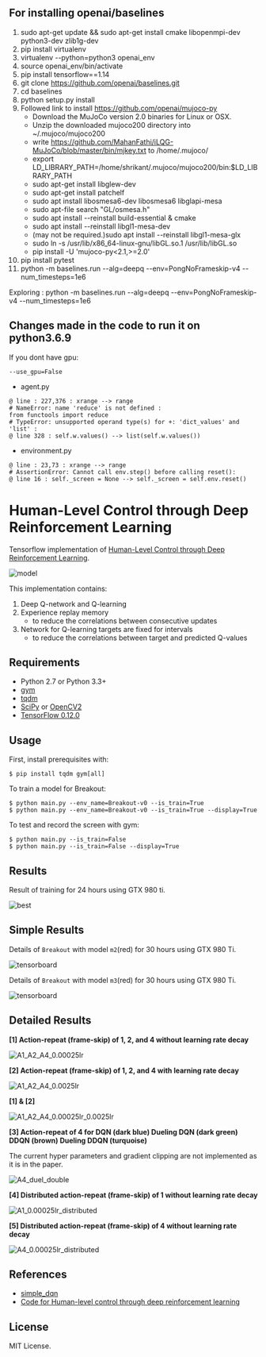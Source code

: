 ## For installing openai/baselines

1. sudo apt-get update && sudo apt-get install cmake libopenmpi-dev python3-dev zlib1g-dev
2. pip install virtualenv
3. virtualenv --python=python3 openai_env
4. source openai_env/bin/activate
5. pip install tensorflow==1.14
6. git clone https://github.com/openai/baselines.git
7. cd baselines
8. python setup.py install
9. Followed link to install https://github.com/openai/mujoco-py
    * Download the MuJoCo version 2.0 binaries for Linux or OSX.
    * Unzip the downloaded mujoco200 directory into ~/.mujoco/mujoco200
    * write https://github.com/MahanFathi/iLQG-MuJoCo/blob/master/bin/mjkey.txt to /home/.mujoco/
    * export LD_LIBRARY_PATH=/home/shrikant/.mujoco/mujoco200/bin:$LD_LIBRARY_PATH
    * sudo apt-get install libglew-dev
    * sudo apt-get install patchelf
    * sudo apt install libosmesa6-dev libosmesa6 libglapi-mesa
    * sudo apt-file search "GL/osmesa.h"
    * sudo apt install --reinstall build-essential & cmake
    * sudo apt install --reinstall libgl1-mesa-dev
    * (may not be required.)sudo apt install --reinstall libgl1-mesa-glx
    * sudo ln -s /usr/lib/x86_64-linux-gnu/libGL.so.1 /usr/lib/libGL.so
    * pip install -U 'mujoco-py<2.1,>=2.0'
10. pip install pytest
11. python -m baselines.run --alg=deepq --env=PongNoFrameskip-v4 --num_timesteps=1e6


Exploring : python -m baselines.run --alg=deepq --env=PongNoFrameskip-v4 --num_timesteps=1e6
## Changes made in the code to run it on python3.6.9
If you dont have gpu:
```
--use_gpu=False
```

* agent.py
```
@ line : 227,376 : xrange --> range
# NameError: name 'reduce' is not defined :
from functools import reduce
# TypeError: unsupported operand type(s) for +: 'dict_values' and 'list' :
@ line 328 : self.w.values() --> list(self.w.values())

```
* environment.py
```
@ line : 23,73 : xrange --> range
# AssertionError: Cannot call env.step() before calling reset():
@ line 16 : self._screen = None --> self._screen = self.env.reset()
```


# Human-Level Control through Deep Reinforcement Learning

Tensorflow implementation of [Human-Level Control through Deep Reinforcement Learning](http://home.uchicago.edu/~arij/journalclub/papers/2015_Mnih_et_al.pdf).

![model](assets/model.png)

This implementation contains:

1. Deep Q-network and Q-learning
2. Experience replay memory
    - to reduce the correlations between consecutive updates
3. Network for Q-learning targets are fixed for intervals
    - to reduce the correlations between target and predicted Q-values


## Requirements

- Python 2.7 or Python 3.3+
- [gym](https://github.com/openai/gym)
- [tqdm](https://github.com/tqdm/tqdm)
- [SciPy](http://www.scipy.org/install.html) or [OpenCV2](http://opencv.org/)
- [TensorFlow 0.12.0](https://github.com/tensorflow/tensorflow/tree/r0.12)


## Usage

First, install prerequisites with:

    $ pip install tqdm gym[all]

To train a model for Breakout:

    $ python main.py --env_name=Breakout-v0 --is_train=True
    $ python main.py --env_name=Breakout-v0 --is_train=True --display=True

To test and record the screen with gym:

    $ python main.py --is_train=False
    $ python main.py --is_train=False --display=True


## Results

Result of training for 24 hours using GTX 980 ti.

![best](assets/best.gif)


## Simple Results

Details of `Breakout` with model `m2`(red) for 30 hours using GTX 980 Ti.

![tensorboard](assets/0620_scalar_step_m2.png)

Details of `Breakout` with model `m3`(red) for 30 hours using GTX 980 Ti.

![tensorboard](assets/0620_scalar_step_m3.png)


## Detailed Results

**[1] Action-repeat (frame-skip) of 1, 2, and 4 without learning rate decay**

![A1_A2_A4_0.00025lr](assets/A1_A2_A4_0.00025lr.png)

**[2] Action-repeat (frame-skip) of 1, 2, and 4 with learning rate decay**

![A1_A2_A4_0.0025lr](assets/A1_A2_A4_0.0025lr.png)

**[1] & [2]**

![A1_A2_A4_0.00025lr_0.0025lr](assets/A1_A2_A4_0.00025lr_0.0025lr.png)


**[3] Action-repeat of 4 for DQN (dark blue) Dueling DQN (dark green) DDQN (brown) Dueling DDQN (turquoise)**

The current hyper parameters and gradient clipping are not implemented as it is in the paper.

![A4_duel_double](assets/A4_duel_double.png)


**[4] Distributed action-repeat (frame-skip) of 1 without learning rate decay**

![A1_0.00025lr_distributed](assets/A4_0.00025lr_distributed.png)

**[5] Distributed action-repeat (frame-skip) of 4 without learning rate decay**

![A4_0.00025lr_distributed](assets/A4_0.00025lr_distributed.png)


## References

- [simple_dqn](https://github.com/tambetm/simple_dqn.git)
- [Code for Human-level control through deep reinforcement learning](https://sites.google.com/a/deepmind.com/dqn/)


## License

MIT License.
